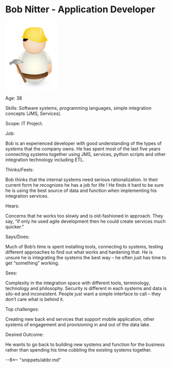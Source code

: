 <!-- SPDX-License-Identifier: CC-BY-4.0 -->
<!-- Copyright Contributors to the ODPi Egeria project. -->

# Bob Nitter - Application Developer

![Icon](bob-nitter.png)

Age: 38

Skills: Software systems, programming languages, simple integration concepts (JMS, Services).

Scope: IT Project.

Job: 

Bob is an experienced developer with good understanding of the types of systems that the company owns. He has spent most of the last five years connecting systems together using JMS, services, python scripts and other integration technology including ETL.  

Thinks/Feels:

Bob thinks that the internal systems need serious rationalization. In their current form he recognizes he has a job for life ! He finds it hard to be sure he is using the best source of data and function when implementing his integration services.

Hears:

Concerns that he works too slowly and is old-fashioned in approach. They say, “if only he used agile development then he could create services much quicker.”

Says/Does:

Much of Bob’s time is spent installing tools, connecting to systems, testing different approaches to find out what works and hardening that. He is unsure he is integrating the systems the best way – he often just has time to get “something” working.

Sees:

Complexity in the integration space with different tools, terminology, technology and philosophy. Security is different in each systems and data is silo-ed and inconsistent. People just want a simple interface to call – they don’t care what is behind it.

Top challenges:

Creating new back end services that support mobile application, other systems of engagement and provisioning in and out of the data lake.

Desired Outcome:

He wants to go back to building new systems and function for the business rather than spending his time cobbling the existing systems together.

--8<-- "snippets/abbr.md"